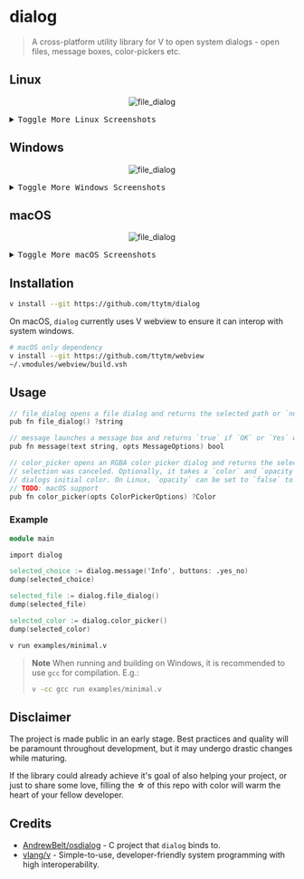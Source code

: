 # dialog

> A cross-platform utility library for V to open system dialogs - open files, message boxes,
> color-pickers etc.

## Linux

<div align="center">

![file_dialog](https://github.com/ttytm/dialog/assets/34311583/6ba6e96b-3581-4382-8074-79918a99dcbd)

</div>

<details aling="center">
<summary><kbd>Toggle More Linux Screenshots</kbd></summary>

![color_picker_gtk3](https://github.com/ttytm/dialog/assets/34311583/8e587c8c-2f12-41ee-9a10-4c3f92e72885)
![messgae](https://github.com/ttytm/dialog/assets/34311583/c07909aa-20d3-4f1c-9c7e-f0cbee1e5839)
![color_picker_gtk2](https://github.com/ttytm/dialog/assets/34311583/37619ed0-8fe2-4e5c-af11-70d7f2304b2b)

</details>

## Windows

<div align="center">

![file_dialog](https://github.com/ttytm/dialog/assets/34311583/5cfaff5c-4a82-4e3a-a2cb-d1b5de326d95)

</div>

<details>
<summary><kbd>Toggle More Windows Screenshots</kbd></summary>

![color_picker](https://github.com/ttytm/dialog/assets/34311583/10a3a3d4-2b0f-4277-ad94-90af40ae4a62)
![message](https://github.com/ttytm/dialog/assets/34311583/c102876b-75dd-4f1f-b0b0-e0319fdaa4e2)

</details>

## macOS

<div align="center">

![file_dialog](https://github.com/ttytm/dialog/assets/34311583/f7c4375e-d2e4-4121-ad34-db0473d8fabe)

</div>

<details>
<summary><kbd>Toggle More macOS Screenshots</kbd></summary>

![message](https://github.com/ttytm/dialog/assets/34311583/7a217d9a-8e09-4eb6-b369-9e6eb2257ad6)

</details>

## Installation

```sh
v install --git https://github.com/ttytm/dialog
```

On macOS, `dialog` currently uses V webview to ensure it can interop with system windows.

```sh
# macOS only dependency
v install --git https://github.com/ttytm/webview
~/.vmodules/webview/build.vsh
```

## Usage

```v ignore
// file_dialog opens a file dialog and returns the selected path or `none` if the selection was canceled.
pub fn file_dialog() ?string

// message launches a message box and returns `true` if `OK` or `Yes` was pressed.
pub fn message(text string, opts MessageOptions) bool

// color_picker opens an RGBA color picker dialog and returns the selected color or `none` if the
// selection was canceled. Optionally, it takes a `color` and `opacity` argument. `color` sets the
// dialogs initial color. On Linux, `opacity` can be set to `false` to disable the opacity slider.
// TODO: macOS support
pub fn color_picker(opts ColorPickerOptions) ?Color
```

### Example

```v
module main

import dialog

selected_choice := dialog.message('Info', buttons: .yes_no)
dump(selected_choice)

selected_file := dialog.file_dialog()
dump(selected_file)

selected_color := dialog.color_picker()
dump(selected_color)
```

```sh
v run examples/minimal.v
```

> **Note**
> When running and building on Windows, it is recommended to use `gcc` for compilation. E.g.:
>
> ```sh
> v -cc gcc run examples/minimal.v
> ```

## Disclaimer

The project is made public in an early stage. Best practices and quality will be paramount
throughout development, but it may undergo drastic changes while maturing.

If the library could already achieve it's goal of also helping your project, or just to share some
love, filling the ☆ of this repo with color will warm the heart of your fellow developer.

## Credits

- [AndrewBelt/osdialog](https://github.com/AndrewBelt/osdialog) - C project that `dialog` binds to.
- [vlang/v](https://github.com/vlang/v) - Simple-to-use, developer-friendly system programming with
  high interoperability.
